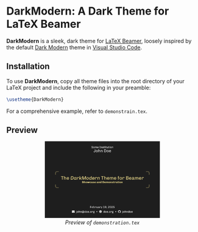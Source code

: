 # DarkModern: A Dark Theme for LaTeX Beamer  

**DarkModern** is a sleek, dark theme for [LaTeX Beamer](https://ctan.org/pkg/beamer), loosely inspired by the default [Dark Modern](https://github.com/microsoft/vscode/blob/bb766b362c7a12012d97b82bd1538cecd109f5c7/extensions/theme-defaults/themes/dark_modern.json) theme in [Visual Studio Code](https://github.com/microsoft/vscode).  

## Installation  

To use **DarkModern**, copy all theme files into the root directory of your LaTeX project and include the following in your preamble:  
```tex
\usetheme{DarkModern}
```
For a comprehensive example, refer to `demonstrain.tex`.

## Preview
<p align="center">
    <img src="demonstration.gif" alt="DarkModern theme preview" width="60%">
    <br>
    <i>Preview of <code>demonstration.tex</code></i>
</p>
